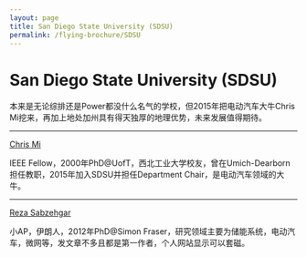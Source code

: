 ```yaml
---
layout: page
title: San Diego State University (SDSU)
permalink: /flying-brochure/SDSU
---
```

# San Diego State University (SDSU)

本来是无论综排还是Power都没什么名气的学校，但2015年把电动汽车大牛Chris Mi挖来，再加上地处加州具有得天独厚的地理优势，未来发展值得期待。

---

[Chris Mi](https://chrismi.sdsu.edu/)

IEEE Fellow，2000年PhD@UofT，西北工业大学校友，曾在Umich-Dearborn担任教职，2015年加入SDSU并担任Department Chair，是电动汽车领域的大牛。

---

[Reza Sabzehgar](http://engineering.sdsu.edu/sabzehga/)

小AP，伊朗人，2012年PhD@Simon Fraser，研究领域主要为储能系统，电动汽车，微网等，发文章不多且都是第一作者，个人网站显示可以套磁。
